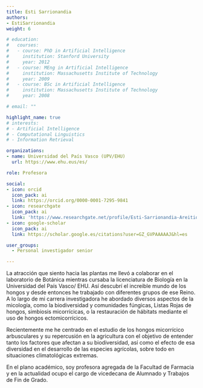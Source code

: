 ```yaml
---
title: Esti Sarrionandia
authors:
- EstiSarrionandia
weight: 6

# education:
#   courses:
#   - course: PhD in Artificial Intelligence
#     institution: Stanford University
#     year: 2012
#   - course: MEng in Artificial Intelligence
#     institution: Massachusetts Institute of Technology
#     year: 2009
#   - course: BSc in Artificial Intelligence
#     institution: Massachusetts Institute of Technology
#     year: 2008

# email: ""

highlight_name: true
# interests:
# - Artificial Intelligence
# - Computational Linguistics
# - Information Retrieval

organizations:
- name: Universidad del País Vasco (UPV/EHU)
  url: https://www.ehu.eus/es/

role: Profesora

social:
- icon: orcid
  icon_pack: ai
  link: https://orcid.org/0000-0001-7295-9841
- icon: researchgate
  icon_pack: ai
  link: 'https://www.researchgate.net/profile/Esti-Sarrionandia-Areitio'
- icon: google-scholar
  icon_pack: ai
  link: https://scholar.google.es/citations?user=GZ_GVPAAAAAJ&hl=es

user_groups: 
  - Personal investigador senior

---
```



La atracción que siento hacia las plantas me llevó a colaborar en el laboratorio de Botánica mientras cursaba la licenciatura de Biología en la Universidad del País Vasco/ EHU. Así descubrí el increible mundo de los hongos y desde entonces he trabajado con diferentes grupos de ese Reino. A lo largo de mi carrera investigadora he abordado diversos aspectos de la micología, como la biodiversidad y comunidades fúngicas, Listas Rojas de hongos, simbiosis micorrícicas, o la restauración de hábitats mediante el uso de hongos ectomicorrícicos.

Recientemente me he centrado en el estudio de los hongos  micorrícico arbusculares y su repercusión en la agricultura con el objetivo de entender tanto los factores que afectan a su biodiversidad, así como el efecto de esa diversidad en el desarrollo de las especies agrícolas, sobre todo en situaciones climatológicas extremas.

En el plano académico, soy profesora agregada de la Facultad de Farmacia y en la actualidad ocupo el cargo de vicedecana de Alumnado y Trabajos de Fin de Grado. 
